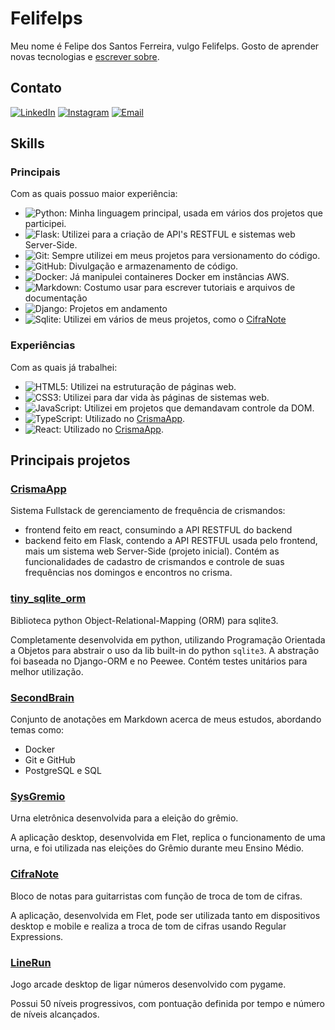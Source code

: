 # Felifelps
Meu nome é Felipe dos Santos Ferreira, vulgo Felifelps. Gosto de  aprender novas tecnologias e [escrever sobre](https://github.com/Felifelps/SecondBrain).

## Contato
[![LinkedIn](https://img.shields.io/badge/LinkedIn-0077B5?style=flat-square&logo=linkedin&logoColor=white)](https://www.linkedin.com/in/felipe-dos-santos-a699a6310/)
[![Instagram](https://img.shields.io/badge/Instagram-E4405F?style=flat-square&logo=instagram&logoColor=white)](https://instagram.com/felifelps.dev) 
[![Email](https://img.shields.io/badge/Gmail-D14836?style=flat-square&logo=gmail&logoColor=white)](mailto:felifelps.dev@gmail.com)

## Skills

### Principais

Com as quais possuo maior experiência:
- ![Python](https://img.shields.io/badge/python-3670A0?style=flat-square&logo=python&logoColor=ffdd54): Minha linguagem principal, usada em vários dos projetos que participei.
- ![Flask](https://img.shields.io/badge/flask-%23000.svg?style=flat-square&logo=flask&logoColor=white): Utilizei para a criação de API's RESTFUL e sistemas web Server-Side.
- ![Git](https://img.shields.io/badge/git-%23F05033.svg?style=flat-square&logo=git&logoColor=white): Sempre utilizei em meus projetos para versionamento do código.
- ![GitHub](https://img.shields.io/badge/GitHub-100000?style=flat-square&logo=github&logoColor=white): Divulgação e armazenamento de código.
- ![Docker](https://img.shields.io/badge/docker-%230db7ed.svg?style=flat-square&logo=docker&logoColor=white): Já manipulei containeres Docker em instâncias AWS.
- ![Markdown](https://img.shields.io/badge/Markdown-000000?style=flat-square&logo=markdown&logoColor=white): Costumo usar para escrever tutoriais e arquivos de documentação
- ![Django](https://img.shields.io/badge/Django-092E20?style=flat-square&logo=django&logoColor=white): Projetos em andamento
- ![Sqlite](https://img.shields.io/badge/Sqlite-003B57?style=flat-square&logo=sqlite&logoColor=white): Utilizei em vários de meus projetos, como o [CifraNote](https://github.com/Felifelps/CifraNote)
### Experiências

Com as quais já trabalhei:
- ![HTML5](https://img.shields.io/badge/html5-%23E34F26.svg?style=flat-square&logo=html5&logoColor=white): Utilizei na estruturação de páginas web.
- ![CSS3](https://img.shields.io/badge/css3-%231572B6.svg?style=flat-square&logo=css3&logoColor=white): Utilizei para dar vida às páginas de sistemas web.
- ![JavaScript](https://img.shields.io/badge/javascript-%23323330.svg?style=flat-square&logo=javascript&logoColor=%23F7DF1E): Utilizei em projetos que demandavam controle da DOM. 
- ![TypeScript](https://shields.io/badge/TypeScript-3178C6?logo=TypeScript&logoColor=FFF&style=flat-square): Utilizado no [CrismaApp](https://github.com/Felifelps/CrismaApp).
- ![React](https://shields.io/badge/react-black?logo=react&style=flat-square): Utilizado no [CrismaApp](https://github.com/Felifelps/CrismaApp).

## Principais projetos

### [CrismaApp](https://github.com/Felifelps/CrismaApp)

Sistema Fullstack de gerenciamento de frequência de crismandos:
- frontend feito em react, consumindo a API RESTFUL do backend
- backend feito em Flask, contendo a API RESTFUL usada pelo frontend, mais um sistema web Server-Side (projeto inicial).
Contém as funcionalidades de cadastro de crismandos e controle de suas frequências nos domingos e encontros no crisma.

### [tiny_sqlite_orm](https://github.com/Felifelps/tiny_sqlite_orm)

Biblioteca python Object-Relational-Mapping (ORM) para sqlite3.

Completamente desenvolvida em python, utilizando Programação Orientada a Objetos para abstrair o uso da lib built-in do python `sqlite3`. A abstração foi baseada no Django-ORM e no Peewee. Contém testes unitários para melhor utilização.

### [SecondBrain](https://github.com/Felifelps/SecondBrain)

Conjunto de anotações em Markdown acerca de meus estudos, abordando temas como:
- Docker
- Git e GitHub
- PostgreSQL e SQL

### [SysGremio](https://github.com/Felifelps/SysGremio)

Urna eletrônica desenvolvida para a eleição do grêmio.

A aplicação desktop, desenvolvida em Flet, replica o funcionamento de uma urna, e foi utilizada nas eleições do Grêmio durante meu Ensino Médio.

### [CifraNote](https://github.com/Felifelps/CifraNote)

Bloco de notas para guitarristas com função de troca de tom de cifras.

A aplicação, desenvolvida em Flet, pode ser utilizada tanto em dispositivos desktop e mobile e realiza a troca de tom de cifras usando Regular Expressions.

### [LineRun](https://github.com/Felifelps/LineRun)

Jogo arcade desktop de ligar números desenvolvido com pygame.

Possui 50 níveis progressivos, com pontuação definida por tempo e número de níveis alcançados.
